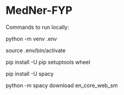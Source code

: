 # MedNer-FYP

Commands to run locally:


python -m venv .env

source .env/bin/activate

pip install -U pip setuptools wheel

pip install -U spacy

python -m spacy download en_core_web_sm

